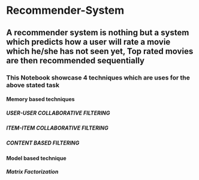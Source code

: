 # Recommender-System
## A recommender system is nothing but a system which predicts how a user will rate a movie which he/she has not seen yet, Top rated movies are then recommended sequentially
### This Notebook showcase 4 techniques which are uses for the above stated task
#### Memory based techniques

##### USER-USER COLLABORATIVE FILTERING
##### ITEM-ITEM COLLABORATIVE FILTERING
##### CONTENT BASED FILTERING

#### Model based technique
##### Matrix Factorization

